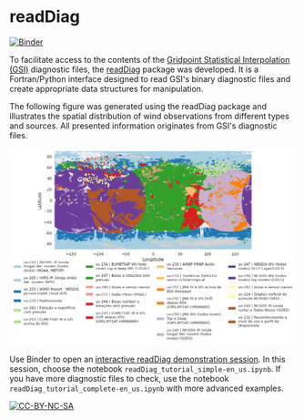 # readDiag

[![Binder](https://mybinder.org/badge_logo.svg)](https://mybinder.org/v2/gh/GAD-DIMNT-CPTEC/readDiag/HEAD)

To facilitate access to the contents of the [Gridpoint Statistical Interpolation (GSI)](https://dtcenter.org/community-code/gridpoint-statistical-interpolation-gsi) diagnostic files, the [readDiag](https://github.com/GAD-DIMNT-CPTEC/readDiag) package was developed. It is a Fortran/Python interface designed to read GSI's binary diagnostic files and create appropriate data structures for manipulation.

The following figure was generated using the readDiag package and illustrates the spatial distribution of wind observations from different types and sources. All presented information originates from GSI's diagnostic files.

![image](imgs/uv_GSI_3_7.png)

Use Binder to open an [interactive readDiag demonstration session](https://mybinder.org/v2/gh/GAD-DIMNT-CPTEC/readDiag/HEAD). In this session, choose the notebook `readDiag_tutorial_simple-en_us.ipynb`. If you have more diagnostic files to check, use the notebook `readDiag_tutorial_complete-en_us.ipynb` with more advanced examples.

<a href="https://creativecommons.org/licenses/by-nc-sa/4.0/legalcode" target="_blank"><img src="https://mirrors.creativecommons.org/presskit/buttons/88x31/png/by-nc-sa.png" alt="CC-BY-NC-SA" width="100"/></a>
